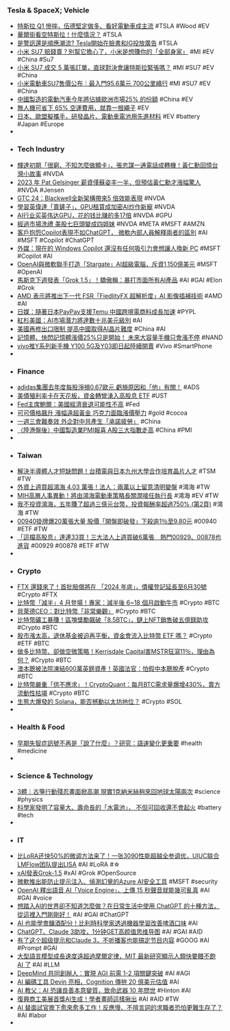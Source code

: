### Tesla & SpaceX; Vehicle
- [特斯拉 Q1 慘摔，伍德堅定做多、看好電動車成主流](https://finance.technews.tw/2024/04/01/tesla-cathie-wood-2/) #TSLA #Wood #EV
- [華爾街看空特斯拉！什麼情況？](https://news.cnyes.com/news/id/5509013) #TSLA
- [是警訊還是順應潮流? Tesla開始在臉書和IG投放廣告](https://autos.udn.com/autos/story/7826/7861205) #TSLA
- [小米 SU7 賠錢賣？別幫它擔心了，小米是想賺你的「全部身家」](https://www.inside.com.tw/article/34635-xiaomi-ev-su7-sales) #MI #EV #China #Su7
- [小米 SU7 成交 5 萬張訂單，直球對決會讓特斯拉緊張嗎？](https://technews.tw/2024/03/29/xiaomi-su7-sold-50000-order/) #MI #SU7 #EV #China
- [小米電動車SU7售價公布｜最入門95.6萬元 700公里續行](https://www.kingautos.net/355799) #MI #SU7 #EV #China
- [中國製造的電動汽車今年將佔據歐洲市場25% 的份額](https://www.rfi.fr/tw/中國/20240331-中國製造的電動汽車今年將佔據歐洲市場25-的份額) #China #EV
- [無人機可省下 65% 空運費用，就靠一根繩子](https://technews.tw/2024/03/29/texas-start-up-design-drones-that-can-save-65-air-freight/) #EV
- [日本、歐盟擬攜手，研發晶片、電動車電池用先進材料](https://technews.tw/2024/04/01/eu-japan-chip-ev/) #EV #battery #Japan #Europe
-
- ### Tech Industry
- [輝達初期「很窮、不知怎麼做顯卡」，張忠謀一通電話成轉機！黃仁勳回憶台灣小故事](https://www.bnext.com.tw/article/78661/nvidia-jensen-huang-ambassador-of-taiwan) #NVDA
- [2023 年 Pat Gelsinger 薪資僅蘇姿丰一半，但預估黃仁勳才漲幅驚人](https://finance.technews.tw/2024/04/01/in-2023-pat-gelsingers-salary-is-only-half-that-of-lisa-su/) #NVDA #Jensen
- [GTC 24：Blackwell全新架構帶來5 倍效能表現](https://www.techbang.com/posts/114166-gtc-24-blackwell-architecture) #NVDA
- [學習英偉達「賣鏟子」，GPU租賃成加密AI炒作新寵](https://news.cnyes.com/news/id/5509742) #NVDA
- [AI行业买英伟达GPU，花的钱比赚的多17倍](https://www.jiqizhixin.com/articles/2024-04-01-15) #NVDA #GPU
- [經過市場洗禮 美股七巨頭變成四姐妹](https://news.cnyes.com/news/id/5509840) #NVDA #META #MSFT #AMZN
- [客戶抱怨Copilot表現不如ChatGPT， 微軟內部人員解釋兩者的區別](https://www.techbang.com/posts/114154-customers-complain-that-copilot-doesnt-perform-as-well-as) #AI #MSFT #Copilot #ChatGPT
- [外媒：現在的 Windows Copilot 還沒有任何吸引力會想讓人換新 PC](https://www.kocpc.com.tw/archives/541078) #MSFT #Copilot #AI
- [OpenAI與微軟聯手打造「Stargate」AI超級電腦，斥資1,150億美元](https://www.blocktempo.com/openai-microsoft-to-build-stargate-ai-supercomputer-investing-115b/) #MSFT #OpenAI
- [馬斯克下週發表「Grok 1.5」！驕傲稱：暴打市面所有AI產品](https://www.blocktempo.com/musk-announces-the-launch-of-grok-1-5/) #AI #GAI #Elon #Grok
- [AMD 表示將推出下一代 FSR「FiedlityFX 超解析度」AI 影像插補技術](https://www.techbang.com/posts/113724-amd-said-it-will-introduce-the-next-generation-of-fsrs) #AMD #AI
- [日媒：隨著日本PayPay支援Temu 中國跨境電商料成長加速](https://news.cnyes.com/news/id/5509552) #PYPL
- [紅杉美國：AI市場潛力將達數十兆美元級別](https://m.cnyes.com/news/id/5509741) #AI
- [美國再修出口限制 提高中國取得AI晶片難度](https://news.cnyes.com/news/id/5508935) #China #AI
- [記憶體、快閃記憶體漲價25%只是開始！ 未來大容量手機只會漲不停](https://www.techbang.com/posts/113913-the-price-increase-of-memory-and-flash-memory-by-25-is-the) #NAND
- [vivo推Y系列新手機 Y100 5G及Y03即日起陸續開賣](https://www.sogi.com.tw/articles/vivo_y100_5g/6261588) #Vivo #SmartPhone
-
- ### Finance
- [adidas集團去年度每股淨損0.67歐元 虧損原因和「他」有關！](https://www.wealth.com.tw/articles/e358fbb1-113f-4a02-8e28-d09c66e0e6a6) #ADS
- [美債殖利率卡在天花板，資金轉彎湧入高股息 ETF](https://finance.technews.tw/2024/04/01/fed-high-dividend-etfs/) #UST
- [Fed主席鮑爾：美國經濟衰退可能性不高](https://m.cnyes.com/news/id/5508819) #Fed
- [可可價格飆升 漲幅遠超黃金 巧克力面臨漲價壓力](https://news.cnyes.com/news/id/5509639) #gold #cocoa
- [一週三會難奏效 外企對中共產生「承諾疲勞」](https://www.epochtimes.com/b5/24/3/29/n14214061.htm) #China
- [〈陸港盤後〉中國製造業PMI報喜 A股三大指數走高](https://news.cnyes.com/news/id/5509579) #China #PMI
-
- ### Taiwan
- [解決半導體人才短缺問題！台積電與日本九州大學合作培育晶片人才](https://finance.technews.tw/2024/04/01/kyushu-university/) #TSM #TW
- [外資上週買超鴻海 4.03 萬張！法人：兩萬以上留意清明變盤](https://finance.technews.tw/2024/04/01/qingming-changes/) #鴻海 #TW
- [MIH高層人事異動！將由鴻海電動車策略長關潤接任執行長](https://www.wealth.com.tw/articles/f2184f8e-e65c-4d15-9b62-6f275fb961c6) #鴻海 #EV #TW
- [我不投資鴻海，五年賺了超過三億元台幣，投資報酬率超過750% (第2頁)](https://www.mobile01.com/topicdetail.php?f=291&t=6937767&p=2) #鴻海 #TW
- [00940掛牌爆20萬張大量 股價「開盤即破發」下殺逾1％至9.80元](https://www.wealth.com.tw/articles/ccfdfb60-70cf-4ebb-94ff-393d5072201f) #00940 #ETF #TW
- [「這檔高股息」達連33買！三大法人上週買破6萬張　熱門00929、00878也進貨](https://www.ftnn.com.tw/news/208202) #00929 #00878 #ETF #TW
-
- ### Crypto
- [FTX 還錢來了！首批賠償將在 「2024 年底」，債權登記延長至6月30號](https://www.blocktempo.com/ftx-will-make-its-first-bankruptcy-compensation-payment-to-users-at-the-end-of-2024/) #Crypto #FTX
- [比特幣「減半」4 月登場！專家：減半後 6~18 個月啟動牛市](https://finance.technews.tw/2024/04/01/halved/) #Crypto #BTC
- [貝萊德CEO：對比特幣「非常樂觀」](https://news.cnyes.com/news/id/5509182) #Crypto #BTC
- [比特幣礦工暴賺！區塊獎勵飆破「8.5BTC」，鏈上NFT銷售破五億鎂助攻](https://www.blocktempo.com/bitcoin-nfts-enable-miners-to-earn-substantial-profits-with-block-rewards-reaching-up-to-8-5-btc/) #Crypto #BTC
- [股市漲太高，退休基金被迫再平衡，資金會流入比特幣 ETF 嗎？](https://abmedia.io/pension-fund-rebalance-flow-to-bitcoin-etf) #Crypto #ETF #BTC
- [做多比特幣、卻做空微策略！Kerrisdale Capital害MSTR狂瀉11％，理由為何？](https://www.blocktempo.com/kerrisdale-capital-slams-microstrategy/) #Crypto #BTC
- [澳本聰被法院凍結600萬英鎊資產！英國法官：怕假中本聰脫產](https://www.blocktempo.com/craig-wrights-6m-assets-frozen-by-judge/) #Crypto #BTC
- [比特幣嚴重「供不應求」！CryptoQuant：每月BTC需求量爆增430%，賣方流動性枯竭](https://www.blocktempo.com/btc-sell-side-liquidity-crisis/) #Crypto #BTC
- [生態大爆發的 Solana，能否撼動以太坊地位？](https://www.blocktempo.com/can-solana-shake-up-ethereum/) #Crypto #SOL
-
- ### Health & Food
- [早期失智症訊號不再是「說了什麼」？研究：語速變化更重要](https://www.gvm.com.tw/article/111377) #health #medicine
-
- ### Science & Technology
- [3體︱古箏行動殘忍畫面掀高潮 現實1克納米絲夠來回地球太陽兩次](https://www.hk01.com/電影/1005174/3體-古箏行動殘忍畫面掀高潮-現實1克納米絲夠來回地球太陽兩次) #science #physics
- [科學家發明了容量大、壽命長的「水電池」， 不但可回收還不會起火](https://www.techbang.com/posts/113552-scientists-have-invented-recyclable-water-batteries-that-do) #battery #tech
-
- ### IT
- [比LoRA还快50%的微调方法来了！一张3090性能超越全参调优，UIUC联合LMFlow团队提出LISA](https://www.jiqizhixin.com/articles/2024-04-01-13) #AI #LoRA #☆
- [xAI發表Grok-1.5](https://www.ithome.com.tw/news/162050) #xAI #Grok #OpenSource
- [微軟推出能防止提示注入、偵測幻覺的Azure AI安全工具](https://www.ithome.com.tw/news/162045) #MSFT #security
- [OpenAI 釋出語音 AI「Voice Engine」，上傳 15 秒聲音就能幾可亂真](https://www.inside.com.tw/article/34628-openai-details-voice-engine-speech-generation-ai) #AI #GAI #voice
- [想踏入AI的世界卻不知道怎麼做？在日常生活中使用 ChatGPT 的十種方法，從這裡入門剛剛好！](https://www.gq.com.tw/article/chatgpt-使用情境) #AI #GAI #ChatGPT
- [AI 也能學會釀酒配分！比利時科學家透過機器學習改善啤酒口味](https://technews.tw/2024/03/29/scientists-turn-to-ai-to-make-beer-taste-even-better/) #AI
- [ChatGPT、Claude 3助攻，1分钟GET高颜值思维导图](https://www.jiqizhixin.com/articles/2024-04-01-18) #AI #GAI #AID
- [有了这个超级提示和Claude 3，不听播客也能搞定节目内容](https://www.jiqizhixin.com/articles/2024-03-29-8) #GOOG #AI #Prompt #GAI
- [大型語言模型成長速度遠超過摩爾定律，MIT 最新研究顯示人類快要餵不飽 AI 了](https://www.techbang.com/posts/113903-mits-latest-research-humans-are-running-out-of-ai) #AI #LLM
- [DeepMind 共同創辦人：實現 AGI 前需 1-2 項關鍵突破](https://technews.tw/2024/04/01/deepmind-agi/) #AI #AGI
- [AI 編碼工具 Devin 亮相，Cognition 傳拚 20 億美元估值](https://finance.technews.tw/2024/04/01/a-peter-thiel-backed-ai-startup-cognition-labs-seeks-2-billion-valuation/) #AI
- [AI 教父：AI 恐讓良善本意變質，致命武器 10 年問世](https://technews.tw/2024/04/01/godfather-of-ai-speaks-on-threat-of-tech-surpassing-humanity/) #Hinton #AI
- [復興商工美展首獎AI生成！學者畫師這樣揪出](https://tw.news.yahoo.com/復興商工美展首獎ai生成-學者畫師這樣揪出-091004750.html) #AI #AID #TW
- [AI 替面試官擔下愈來愈多工作！反應慢、不擅言詞的求職者恐怕更難生存了？](https://technews.tw/2024/03/30/more-employers-are-using-ai-to-recruit/) #AI #labor
-